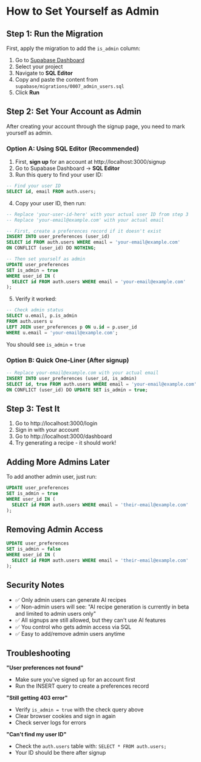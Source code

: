 # How to Set Yourself as Admin

## Step 1: Run the Migration

First, apply the migration to add the `is_admin` column:

1. Go to [Supabase Dashboard](https://app.supabase.com/)
2. Select your project
3. Navigate to **SQL Editor**
4. Copy and paste the content from `supabase/migrations/0007_admin_users.sql`
5. Click **Run**

## Step 2: Set Your Account as Admin

After creating your account through the signup page, you need to mark yourself as admin.

### Option A: Using SQL Editor (Recommended)

1. First, **sign up** for an account at http://localhost:3000/signup
2. Go to Supabase Dashboard → **SQL Editor**
3. Run this query to find your user ID:

```sql
-- Find your user ID
SELECT id, email FROM auth.users;
```

4. Copy your user ID, then run:

```sql
-- Replace 'your-user-id-here' with your actual user ID from step 3
-- Replace 'your-email@example.com' with your actual email

-- First, create a preferences record if it doesn't exist
INSERT INTO user_preferences (user_id)
SELECT id FROM auth.users WHERE email = 'your-email@example.com'
ON CONFLICT (user_id) DO NOTHING;

-- Then set yourself as admin
UPDATE user_preferences
SET is_admin = true
WHERE user_id IN (
  SELECT id FROM auth.users WHERE email = 'your-email@example.com'
);
```

5. Verify it worked:

```sql
-- Check admin status
SELECT u.email, p.is_admin
FROM auth.users u
LEFT JOIN user_preferences p ON u.id = p.user_id
WHERE u.email = 'your-email@example.com';
```

You should see `is_admin` = `true`

### Option B: Quick One-Liner (After signup)

```sql
-- Replace your-email@example.com with your actual email
INSERT INTO user_preferences (user_id, is_admin)
SELECT id, true FROM auth.users WHERE email = 'your-email@example.com'
ON CONFLICT (user_id) DO UPDATE SET is_admin = true;
```

## Step 3: Test It

1. Go to http://localhost:3000/login
2. Sign in with your account
3. Go to http://localhost:3000/dashboard
4. Try generating a recipe - it should work!

## Adding More Admins Later

To add another admin user, just run:

```sql
UPDATE user_preferences
SET is_admin = true
WHERE user_id IN (
  SELECT id FROM auth.users WHERE email = 'their-email@example.com'
);
```

## Removing Admin Access

```sql
UPDATE user_preferences
SET is_admin = false
WHERE user_id IN (
  SELECT id FROM auth.users WHERE email = 'their-email@example.com'
);
```

## Security Notes

- ✅ Only admin users can generate AI recipes
- ✅ Non-admin users will see: "AI recipe generation is currently in beta and limited to admin users only"
- ✅ All signups are still allowed, but they can't use AI features
- ✅ You control who gets admin access via SQL
- ✅ Easy to add/remove admin users anytime

## Troubleshooting

**"User preferences not found"**
- Make sure you've signed up for an account first
- Run the INSERT query to create a preferences record

**"Still getting 403 error"**
- Verify `is_admin = true` with the check query above
- Clear browser cookies and sign in again
- Check server logs for errors

**"Can't find my user ID"**
- Check the `auth.users` table with: `SELECT * FROM auth.users;`
- Your ID should be there after signup

